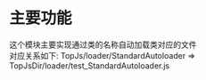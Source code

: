 # 主要功能
这个模块主要实现通过类的名称自动加载类对应的文件</br>
对应关系如下: TopJs/loader/StandardAutoloader => TopJsDir/loader/test_StandardAutoloader.js

